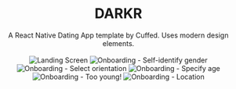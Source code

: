 <h1 align="center">DARKR</h1>

<p align="center">
A React Native Dating App template by Cuffed. Uses modern design elements.
<br><br>
  <img src="renders/dec-11/Landing.png" alt="Landing Screen">
  <img src="renders/dec-11/OnboardingGender.png" alt="Onboarding - Self-identify gender">
  <img src="renders/dec-11/OnboardingGenderPref.png" alt="Onboarding - Select orientation">
  <img src="renders/dec-11/OnboardingAge.png" alt="Onboarding - Specify age">
  <img src="renders/dec-11/OnboardingTooYoung.png" alt="Onboarding - Too young!">
  <img src="renders/dec-11/OnboardingLocation.png" alt="Onboarding - Location">
</p>
